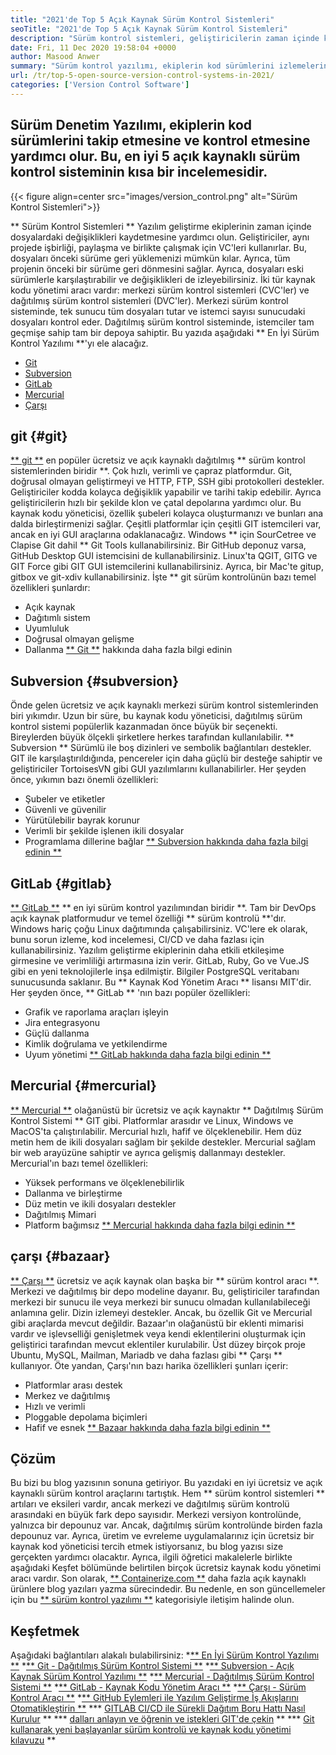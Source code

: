 ```yaml
---
title: "2021'de Top 5 Açık Kaynak Sürüm Kontrol Sistemleri" 
seoTitle: "2021'de Top 5 Açık Kaynak Sürüm Kontrol Sistemleri" 
description: "Sürüm kontrol sistemleri, geliştiricilerin zaman içinde koddaki değişiklikleri yönetmelerine olanak tanır. Açık kaynak sürüm kontrolü dağıtılmış ve istemci-sunucu modellerinde gelir." 
date: Fri, 11 Dec 2020 19:58:04 +0000
author: Masood Anwer
summary: "Sürüm kontrol yazılımı, ekiplerin kod sürümlerini izlemelerine ve kontrol etmesine yardımcı olur. Bu, en iyi 5 açık kaynaklı sürüm kontrol sisteminin kısa bir incelemesidir." 
url: /tr/top-5-open-source-version-control-systems-in-2021/
categories: ['Version Control Software']
---
```


## Sürüm Denetim Yazılımı, ekiplerin kod sürümlerini takip etmesine ve kontrol etmesine yardımcı olur. Bu, en iyi 5 açık kaynaklı sürüm kontrol sisteminin kısa bir incelemesidir.

{{< figure align=center src="images/version_control.png" alt="Sürüm Kontrol Sistemleri">}}

** Sürüm Kontrol Sistemleri ** Yazılım geliştirme ekiplerinin zaman içinde dosyalardaki değişiklikleri kaydetmesine yardımcı olun. Geliştiriciler, aynı projede işbirliği, paylaşma ve birlikte çalışmak için VC'leri kullanırlar. Bu, dosyaları önceki sürüme geri yüklemenizi mümkün kılar. Ayrıca, tüm projenin önceki bir sürüme geri dönmesini sağlar. Ayrıca, dosyaları eski sürümlerle karşılaştırabilir ve değişiklikleri de izleyebilirsiniz.
İki tür kaynak kodu yönetimi aracı vardır: merkezi sürüm kontrol sistemleri (CVC'ler) ve dağıtılmış sürüm kontrol sistemleri (DVC'ler). Merkezi sürüm kontrol sisteminde, tek sunucu tüm dosyaları tutar ve istemci sayısı sunucudaki dosyaları kontrol eder. Dağıtılmış sürüm kontrol sisteminde, istemciler tam geçmişe sahip tam bir depoya sahiptir.
Bu yazıda aşağıdaki ** En İyi Sürüm Kontrol Yazılımı **'yı ele alacağız.
  * [Git][2]
  * [Subversion][3]
  * [GitLab][4]
  * [Mercurial][5]
  * [Çarşı][6]

## git {#git}
[** git **][7] en popüler ücretsiz ve açık kaynaklı dağıtılmış ** sürüm kontrol sistemlerinden biridir **. Çok hızlı, verimli ve çapraz platformdur. Git, doğrusal olmayan geliştirmeyi ve HTTP, FTP, SSH gibi protokolleri destekler. Geliştiriciler kodda kolayca değişiklik yapabilir ve tarihi takip edebilir. Ayrıca geliştiricilerin hızlı bir şekilde klon ve çatal depolarına yardımcı olur. Bu kaynak kodu yöneticisi, özellik şubeleri kolayca oluşturmanızı ve bunları ana dalda birleştirmenizi sağlar. Çeşitli platformlar için çeşitli GIT istemcileri var, ancak en iyi GUI araçlarına odaklanacağız. Windows ** için SourCetree ve Clapise Git dahil ** Git Tools kullanabilirsiniz. Bir GitHub deponuz varsa, GitHub Desktop GUI istemcisini de kullanabilirsiniz. Linux'ta QGIT, GITG ve GIT Force gibi GIT GUI istemcilerini kullanabilirsiniz. Ayrıca, bir Mac'te gitup, gitbox ve git-xdiv kullanabilirsiniz.
İşte ** git sürüm kontrolünün bazı temel özellikleri şunlardır:
  * Açık kaynak
  * Dağıtımlı sistem
  * Uyumluluk
  * Doğrusal olmayan gelişme
  * Dallanma
[** Git **][8] hakkında daha fazla bilgi edinin

## Subversion {#subversion}
Önde gelen ücretsiz ve açık kaynaklı merkezi sürüm kontrol sistemlerinden biri yıkımdır. Uzun bir süre, bu kaynak kodu yöneticisi, dağıtılmış sürüm kontrol sistemi popülerlik kazanmadan önce büyük bir seçenekti. Bireylerden büyük ölçekli şirketlere herkes tarafından kullanılabilir. ** Subversion ** Sürümlü ile boş dizinleri ve sembolik bağlantıları destekler. GIT ile karşılaştırıldığında, pencereler için daha güçlü bir desteğe sahiptir ve geliştiriciler TortoisesVN gibi GUI yazılımlarını kullanabilirler.
Her şeyden önce, yıkımın bazı önemli özellikleri:
  * Şubeler ve etiketler
  * Güvenli ve güvenilir
  * Yürütülebilir bayrak korunur
  * Verimli bir şekilde işlenen ikili dosyalar
  * Programlama dillerine bağlar
[** Subversion hakkında daha fazla bilgi edinin **][9]

## GitLab {#gitlab}
[** GitLab **][10] ** en iyi sürüm kontrol yazılımından biridir **. Tam bir DevOps açık kaynak platformudur ve temel özelliği ** sürüm kontrolü **'dır. Windows hariç çoğu Linux dağıtımında çalışabilirsiniz. VC'lere ek olarak, bunu sorun izleme, kod incelemesi, CI/CD ve daha fazlası için kullanabilirsiniz. Yazılım geliştirme ekiplerinin daha etkili etkileşime girmesine ve verimliliği artırmasına izin verir. GitLab, Ruby, Go ve Vue.JS gibi en yeni teknolojilerle inşa edilmiştir. Bilgiler PostgreSQL veritabanı sunucusunda saklanır. Bu ** Kaynak Kod Yönetim Aracı ** lisansı MIT'dir.
Her şeyden önce, ** GitLab ** 'nın bazı popüler özellikleri:
  * Grafik ve raporlama araçları işleyin
  * Jira entegrasyonu
  * Güçlü dallanma
  * Kimlik doğrulama ve yetkilendirme
  * Uyum yönetimi
[** GitLab hakkında daha fazla bilgi edinin **][11]

## Mercurial {#mercurial}
[** Mercurial **][12] olağanüstü bir ücretsiz ve açık kaynaktır ** Dağıtılmış Sürüm Kontrol Sistemi ** GIT gibi. Platformlar arasıdır ve Linux, Windows ve MacOS'ta çalıştırılabilir. Mercurial hızlı, hafif ve ölçeklenebilir. Hem düz metin hem de ikili dosyaları sağlam bir şekilde destekler. Mercurial sağlam bir web arayüzüne sahiptir ve ayrıca gelişmiş dallanmayı destekler.
Mercurial'ın bazı temel özellikleri:
  * Yüksek performans ve ölçeklenebilirlik
  * Dallanma ve birleştirme
  * Düz metin ve ikili dosyaları destekler
  * Dağıtılmış Mimari
  * Platform bağımsız
[** Mercurial hakkında daha fazla bilgi edinin **][13]

## çarşı {#bazaar}
[** Çarşı **][14] ücretsiz ve açık kaynak olan başka bir ** sürüm kontrol aracı **. Merkezi ve dağıtılmış bir depo modeline dayanır. Bu, geliştiriciler tarafından merkezi bir sunucu ile veya merkezi bir sunucu olmadan kullanılabileceği anlamına gelir. Dizin izlemeyi destekler. Ancak, bu özellik Git ve Mercurial gibi araçlarda mevcut değildir. Bazaar'ın olağanüstü bir eklenti mimarisi vardır ve işlevselliği genişletmek veya kendi eklentilerini oluşturmak için geliştirici tarafından mevcut eklentiler kurulabilir. Üst düzey birçok proje Ubuntu, MySQL, Mailman, Mariadb ve daha fazlası gibi ** Çarşı ** kullanıyor.
Öte yandan, Çarşı'nın bazı harika özellikleri şunları içerir:
  * Platformlar arası destek
  * Merkez ve dağıtılmış
  * Hızlı ve verimli
  * Ploggable depolama biçimleri
  * Hafif ve esnek
[** Bazaar hakkında daha fazla bilgi edinin **][15]

## Çözüm
Bu bizi bu blog yazısının sonuna getiriyor. Bu yazıdaki en iyi ücretsiz ve açık kaynaklı sürüm kontrol araçlarını tartıştık. Hem ** sürüm kontrol sistemleri ** artıları ve eksileri vardır, ancak merkezi ve dağıtılmış sürüm kontrolü arasındaki en büyük fark depo sayısıdır. Merkezi versiyon kontrolünde, yalnızca bir depounuz var. Ancak, dağıtılmış sürüm kontrolünde birden fazla depounuz var. Ayrıca, üretim ve evreleme uygulamalarınız için ücretsiz bir kaynak kod yöneticisi tercih etmek istiyorsanız, bu blog yazısı size gerçekten yardımcı olacaktır. Ayrıca, ilgili öğretici makalelerle birlikte aşağıdaki Keşfet bölümünde belirtilen birçok ücretsiz kaynak kodu yönetimi aracı vardır.
Son olarak, [** Containerize.com **][16] daha fazla açık kaynaklı ürünlere blog yazıları yazma sürecindedir. Bu nedenle, en son güncellemeler için bu [** sürüm kontrol yazılımı **][17] kategorisiyle iletişim halinde olun.

## Keşfetmek
Aşağıdaki bağlantıları alakalı bulabilirsiniz:
  *[** En İyi Sürüm Kontrol Yazılımı **][1]
  *[** Git - Dağıtılmış Sürüm Kontrol Sistemi **][18]
  *[** Subversion - Açık Kaynak Sürüm Kontrol Yazılımı **][19]
  *[** Mercurial - Dağıtılmış Sürüm Kontrol Sistemi **][20]
  *[** GitLab - Kaynak Kodu Yönetim Aracı **][21]
  *[** Çarşı - Sürüm Kontrol Aracı **][22]
  *[** GitHub Eylemleri ile Yazılım Geliştirme İş Akışlarını Otomatikleştirin **][23]
  *** [GITLAB CI/CD ile Sürekli Dağıtım Boru Hattı Nasıl Kurulur][24] **
  *** [dalları anlayın ve öğrenin ve istekleri GIT'de çekin][25] **
  *** [Git kullanarak yeni başlayanlar sürüm kontrolü ve kaynak kodu yönetimi kılavuzu][26] **

  
[1]: https://products.containerize.com/version-control
[2]: #Git
[3]: #Subversion
[4]: #GitLab
[5]: #Mercurial
[6]: #Bazaar
[7]: https://products.containerize.com/version-control/git/
[8]: https://git-scm.com/
[9]: https://subversion.apache.org/
[10]: https://products.containerize.com/version-control/gitlab/
[11]: https://about.gitlab.com/
[12]: https://products.containerize.com/version-control/mercurial/
[13]: https://www.mercurial-scm.org/
[14]: https://products.containerize.com/version-control/bazaar/
[15]: https://bazaar.canonical.com/
[16]: https://containerize.com
[17]: https://blog.containerize.com/category/version-control-software/
[18]: https://products.containerize.com/version-control/git
[19]: https://products.containerize.com/version-control/subversion
[20]: https://products.containerize.com/version-control/mercurial
[21]: https://products.containerize.com/version-control/gitlab
[22]: https://products.containerize.com/version-control/bazaar
[23]: https://blog.containerize.com/version-control-software/github-actions-tutorial-automate-your-first-workflow/
[24]: https://blog.containerize.com/version-control-software/gitlab-continuous-deployment-how-it-works/
[25]: https://blog.containerize.com/version-control-software/understand-and-learn-branches-and-pull-requests-in-git/
[26]: https://blog.containerize.com/2021/01/08/guide-to-version-control-and-source-code-management-using-git/
